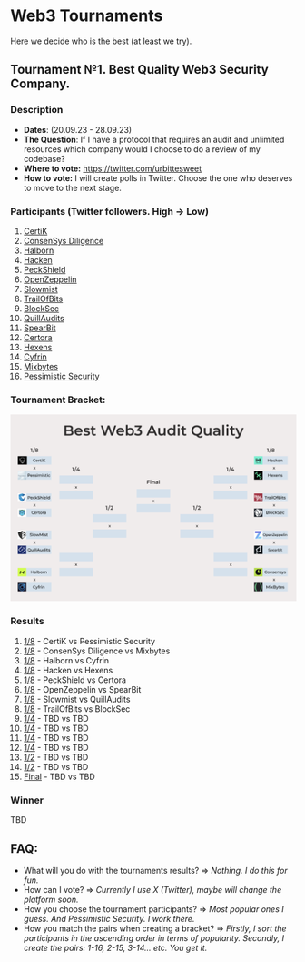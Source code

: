 # Web3 Tournaments
Here we decide who is the best (at least we try).

## Tournament №1. Best Quality Web3 Security Company.
### Description
* **Dates**: (20.09.23 - 28.09.23)
* **The Question**: If I have a protocol that requires an audit and unlimited resources which company would I choose to do a review of my codebase?
* **Where to vote:** https://twitter.com/urbittesweet
* **How to vote:** I will create polls in Twitter. Choose the one who deserves to move to the next stage.
### Participants (Twitter followers. High -> Low)
1. [CertiK](https://www.certik.com/)
2. [ConsenSys Diligence](https://consensys.io/diligence/)
3. [Halborn](https://www.halborn.com/)
4. [Hacken](https://hacken.io/)
5. [PeckShield](https://peckshield.com/)
6. [OpenZeppelin](https://www.openzeppelin.com/)
7. [Slowmist](https://www.slowmist.com/)
8. [TrailOfBits](https://www.trailofbits.com/)
9. [BlockSec](https://blocksec.com/)
10. [QuillAudits](https://www.quillaudits.com/smart-contract-audit)
11. [SpearBit](https://spearbit.com/)
12. [Certora](https://www.certora.com/)
13. [Hexens](https://hexens.io/)
14. [Cyfrin](https://www.cyfrin.io/)
15. [Mixbytes](https://mixbytes.io/)
16. [Pessimistic Security](https://pessimistic.io/)
### Tournament Bracket:
![Bracket](https://github.com/ndkirillov/web3-tournaments/blob/main/Quality_Tournament.png)
### Results
1. [1/8](https://twitter.com/urbittesweet/status/1704148756386488532) - CertiK vs Pessimistic Security
2. [1/8](https://twitter.com/urbittesweet/status/1704461903248904606) - ConsenSys Diligence vs Mixbytes
3. [1/8](Link_To_Twitter_Vote) - Halborn vs Cyfrin
4. [1/8](Link_To_Twitter_Vote) - Hacken vs Hexens
5. [1/8](Link_To_Twitter_Vote) - PeckShield vs Certora
6. [1/8](Link_To_Twitter_Vote) - OpenZeppelin vs SpearBit
7. [1/8](Link_To_Twitter_Vote) - Slowmist vs QuillAudits
8. [1/8](Link_To_Twitter_Vote) - TrailOfBits vs BlockSec
9. [1/4](Link_To_Twitter_Vote) - TBD vs TBD
10. [1/4](Link_To_Twitter_Vote) - TBD vs TBD
11. [1/4](Link_To_Twitter_Vote) - TBD vs TBD
12. [1/4](Link_To_Twitter_Vote) - TBD vs TBD
13. [1/2](Link_To_Twitter_Vote) - TBD vs TBD
14. [1/2](Link_To_Twitter_Vote) - TBD vs TBD
15. [Final](Link_To_Twitter_Vote) - TBD vs TBD
### Winner
TBD

## FAQ:
* What will you do with the tournaments results? => _Nothing. I do this for fun._
* How can I vote? => _Currently I use X (Twitter), maybe will change the platform soon._
* How you choose the tournament participants? => _Most popular ones I guess. And Pessimistic Security. I work there._
* How you match the pairs when creating a bracket? => _Firstly, I sort the participants in the ascending order in terms of popularity. Secondly, I create the pairs: 1-16, 2-15, 3-14... etc. You get it._
